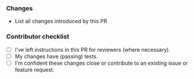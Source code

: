 <brief description>

### Changes

- List all changes introduced by this PR

### Contributor checklist

- [ ] I've left instructions in this PR for reviewers (where necessary).
- [ ] My changes have (passing) tests.
- [ ] I'm confident these changes close or contribute to an existing issue or feature request.
